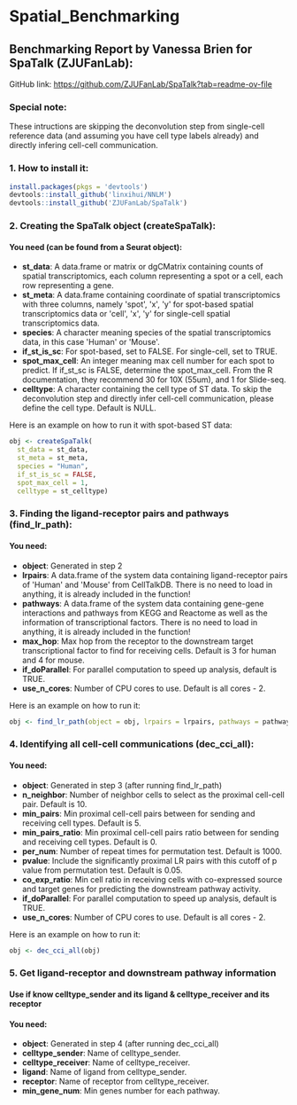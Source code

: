 # Spatial_Benchmarking
## Benchmarking Report by Vanessa Brien for SpaTalk (ZJUFanLab): 
GitHub link: https://github.com/ZJUFanLab/SpaTalk?tab=readme-ov-file

### Special note:
These intructions are skipping the deconvolution step from single-cell reference data (and assuming you have cell type labels already) and directly infering cell-cell communication.

### 1. How to install it:
```r
install.packages(pkgs = 'devtools')
devtools::install_github('linxihui/NNLM')
devtools::install_github('ZJUFanLab/SpaTalk')
```

### 2. Creating the SpaTalk object (createSpaTalk):
#### You need (can be found from a Seurat object):
* **st_data**: A data.frame or matrix or dgCMatrix containing counts of spatial transcriptomics, each column representing a spot or a cell, each row representing a gene.
* **st_meta**: A data.frame containing coordinate of spatial transcriptomics with three columns, namely 'spot', 'x', 'y' for spot-based spatial transcriptomics data or 'cell', 'x', 'y' for single-cell spatial transcriptomics data.
* **species**: A character meaning species of the spatial transcriptomics data, in this case 'Human' or 'Mouse'.
* **if_st_is_sc**: For spot-based, set to FALSE. For single-cell, set to TRUE.
* **spot_max_cell**: An integer meaning max cell number for each spot to predict. If if_st_sc is FALSE, determine the spot_max_cell. From the R documentation, they recommend 30 for 10X (55um), and 1 for Slide-seq.
* **celltype**: A character containing the cell type of ST data. To skip the deconvolution step and directly infer cell-cell communication, please define the cell type. Default is NULL. 

Here is an example on how to run it with spot-based ST data:
```r
obj <- createSpaTalk(
  st_data = st_data,
  st_meta = st_meta,
  species = "Human",
  if_st_is_sc = FALSE,
  spot_max_cell = 1,
  celltype = st_celltype)
```
### 3. Finding the ligand-receptor pairs and pathways (find_lr_path):
#### You need:
* **object**: Generated in step 2
* **lrpairs**: A data.frame of the system data containing ligand-receptor pairs of 'Human' and 'Mouse' from CellTalkDB. There is no need to load in anything, it is already included in the function!
* **pathways**: A data.frame of the system data containing gene-gene interactions and pathways from KEGG and Reactome as well as the information of transcriptional factors. There is no need to load in anything, it is already included in the function!
* **max_hop**: Max hop from the receptor to the downstream target transcriptional factor to find for receiving cells. Default is 3 for human and 4 for mouse.
* **if_doParallel**: For parallel computation to speed up analysis, default is TRUE.
* **use_n_cores**: Number of CPU cores to use. Default is all cores - 2.

Here is an example on how to run it:
```r
obj <- find_lr_path(object = obj, lrpairs = lrpairs, pathways = pathways)
```
### 4. Identifying all cell-cell communications (dec_cci_all):
#### You need:
* **object**: Generated in step 3 (after running find_lr_path)
* **n_neighbor**: Number of neighbor cells to select as the proximal cell-cell pair. Default is 10.
* **min_pairs**: Min proximal cell-cell pairs between for sending and receiving cell types. Default is 5.
* **min_pairs_ratio**: Min proximal cell-cell pairs ratio between for sending and receiving cell types. Default is 0.
* **per_num**: Number of repeat times for permutation test. Default is 1000.
* **pvalue**: Include the significantly proximal LR pairs with this cutoff of p value from permutation test. Default is 0.05.
* **co_exp_ratio**: Min cell ratio in receiving cells with co-expressed source and target genes for predicting the downstream pathway activity.
* **if_doParallel**: For parallel computation to speed up analysis, default is TRUE.
* **use_n_cores**: Number of CPU cores to use. Default is all cores - 2.

Here is an example on how to run it:
```r
obj <- dec_cci_all(obj)
```
### 5. Get ligand-receptor and downstream pathway information
#### Use if know celltype_sender and its ligand & celltype_receiver and its receptor
#### You need:
* **object**: Generated in step 4 (after running dec_cci_all)
* **celltype_sender**: Name of celltype_sender.
* **celltype_receiver**: Name of celltype_receiver.
* **ligand**: Name of ligand from celltype_sender.
* **receptor**: Name of receptor from celltype_receiver.
* **min_gene_num**: Min genes number for each pathway.
